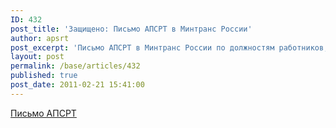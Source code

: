 ```yaml
---
ID: 432
post_title: 'Защищено: Письмо АПСРТ в Минтранс России'
author: apsrt
post_excerpt: 'Письмо АПСРТ в Минтранс России по должностям работников, связанных с  судоходной деятельностью.'
layout: post
permalink: /base/articles/432
published: true
post_date: 2011-02-21 15:41:00
---
```

<a href="http://www.apsrt.ru/docs/dolzhnosti.doc"> <span style="text-decoration:underline;"></span> Письмо АПСРТ</a>